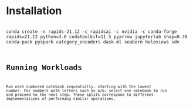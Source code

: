 # Installation
<code>
conda create -n rapids-21.12 -c rapidsai -c nvidia -c conda-forge rapids=21.12 python=3.8 cudatoolkit=11.5 pyarrow jupyterlab shap=0.39 conda-pack pyspark category_encoders dask-ml seaborn holoviews sdv
<code>

# Running Workloads
Run each numbered notebook sequentially, starting with the lowest number. For numbers with letters such as a/b, select one notebook to run and proceed to the next step. These splits correspond to different implementations of performing similar operations. 
